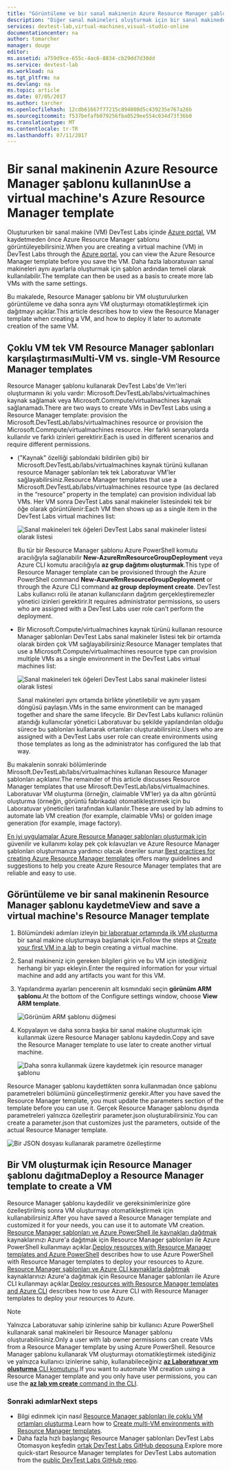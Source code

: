 ```yaml
---
title: "Görüntüleme ve bir sanal makinenin Azure Resource Manager şablonu kullanma | Microsoft Docs"
description: "Diğer sanal makineleri oluşturmak için bir sanal makineden Azure Resource Manager şablonu kullanmayı öğrenin"
services: devtest-lab,virtual-machines,visual-studio-online
documentationcenter: na
author: tomarcher
manager: douge
editor: 
ms.assetid: a759d9ce-655c-4ac6-8834-cb29dd7d30dd
ms.service: devtest-lab
ms.workload: na
ms.tgt_pltfrm: na
ms.devlang: na
ms.topic: article
ms.date: 07/05/2017
ms.author: tarcher
ms.openlocfilehash: 12cdb61667f77215c894800d5c439235e767a26b
ms.sourcegitcommit: f537befafb079256fba0529ee554c034d73f36b0
ms.translationtype: MT
ms.contentlocale: tr-TR
ms.lasthandoff: 07/11/2017
---
```

# <a name="use-a-virtual-machines-azure-resource-manager-template"></a><span data-ttu-id="a3c66-103">Bir sanal makinenin Azure Resource Manager şablonu kullanın</span><span class="sxs-lookup"><span data-stu-id="a3c66-103">Use a virtual machine's Azure Resource Manager template</span></span>

<span data-ttu-id="a3c66-104">Oluştururken bir sanal makine (VM) DevTest Labs içinde [Azure portal](http://go.microsoft.com/fwlink/p/?LinkID=525040), VM kaydetmeden önce Azure Resource Manager şablonu görüntüleyebilirsiniz.</span><span class="sxs-lookup"><span data-stu-id="a3c66-104">When you are creating a virtual machine (VM) in DevTest Labs through the [Azure portal](http://go.microsoft.com/fwlink/p/?LinkID=525040), you can view the Azure Resource Manager template before you save the VM.</span></span> <span data-ttu-id="a3c66-105">Daha fazla laboratuvarı sanal makineleri aynı ayarlarla oluşturmak için şablon ardından temeli olarak kullanılabilir.</span><span class="sxs-lookup"><span data-stu-id="a3c66-105">The template can then be used as a basis to create more lab VMs with the same settings.</span></span>

<span data-ttu-id="a3c66-106">Bu makalede, Resource Manager şablonu bir VM oluşturulurken görüntüleme ve daha sonra aynı VM oluşturmayı otomatikleştirmek için dağıtmayı açıklar.</span><span class="sxs-lookup"><span data-stu-id="a3c66-106">This article describes how to view the Resource Manager template when creating a VM, and how to deploy it later to automate creation of the same VM.</span></span>

## <a name="multi-vm-vs-single-vm-resource-manager-templates"></a><span data-ttu-id="a3c66-107">Çoklu VM tek VM Resource Manager şablonları karşılaştırması</span><span class="sxs-lookup"><span data-stu-id="a3c66-107">Multi-VM vs. single-VM Resource Manager templates</span></span>
<span data-ttu-id="a3c66-108">Resource Manager şablonu kullanarak DevTest Labs'de Vm'leri oluşturmanın iki yolu vardır: Microsoft.DevTestLab/labs/virtualmachines kaynak sağlamak veya Microsoft.Commpute/virtualmachines kaynak sağlanamadı.</span><span class="sxs-lookup"><span data-stu-id="a3c66-108">There are two ways to create VMs in DevTest Labs using a Resource Manager template: provision the Microsoft.DevTestLab/labs/virtualmachines resource or provision the Microsoft.Commpute/virtualmachines resource.</span></span> <span data-ttu-id="a3c66-109">Her farklı senaryolarda kullanılır ve farklı izinleri gerektirir.</span><span class="sxs-lookup"><span data-stu-id="a3c66-109">Each is used in different scenarios and require different permissions.</span></span>

- <span data-ttu-id="a3c66-110">("Kaynak" özelliği şablondaki bildirilen gibi) bir Microsoft.DevTestLab/labs/virtualmachines kaynak türünü kullanan resource Manager şablonları tek tek Laboratuvar VM'ler sağlayabilirsiniz.</span><span class="sxs-lookup"><span data-stu-id="a3c66-110">Resource Manager templates that use a Microsoft.DevTestLab/labs/virtualmachines resource type (as declared in the “resource” property in the template) can provision individual lab VMs.</span></span> <span data-ttu-id="a3c66-111">Her VM sonra DevTest Labs sanal makineler listesindeki tek bir öğe olarak görüntülenir:</span><span class="sxs-lookup"><span data-stu-id="a3c66-111">Each VM then shows up as a single item in the DevTest Labs virtual machines list:</span></span>

   ![Sanal makineleri tek öğeleri DevTest Labs sanal makineler listesi olarak listesi](./media/devtest-lab-use-arm-template/devtestlab-lab-vm-single-item.png)

   <span data-ttu-id="a3c66-113">Bu tür bir Resource Manager şablonu Azure PowerShell komutu aracılığıyla sağlanabilir **New-AzureRmResourceGroupDeployment** veya Azure CLI komutu aracılığıyla **az grup dağıtımı oluşturmak**.</span><span class="sxs-lookup"><span data-stu-id="a3c66-113">This type of Resource Manager template can be provisioned through the Azure PowerShell command **New-AzureRmResourceGroupDeployment** or through the Azure CLI command **az group deployment create**.</span></span> <span data-ttu-id="a3c66-114">DevTest Labs kullanıcı rolü ile atanan kullanıcıların dağıtım gerçekleştiremezler yönetici izinleri gerektirir.</span><span class="sxs-lookup"><span data-stu-id="a3c66-114">It requires administrator permissions, so users who are assigned with a DevTest Labs user role can’t perform the deployment.</span></span> 

- <span data-ttu-id="a3c66-115">Bir Microsoft.Compute/virtualmachines kaynak türünü kullanan resource Manager şablonları DevTest Labs sanal makineler listesi tek bir ortamda olarak birden çok VM sağlayabilirsiniz:</span><span class="sxs-lookup"><span data-stu-id="a3c66-115">Resource Manager templates that use a Microsoft.Compute/virtualmachines resource type can provision multiple VMs as a single environment in the DevTest Labs virtual machines list:</span></span>

   ![Sanal makineleri tek öğeleri DevTest Labs sanal makineler listesi olarak listesi](./media/devtest-lab-use-arm-template/devtestlab-lab-vm-single-environment.png)

   <span data-ttu-id="a3c66-117">Sanal makineleri aynı ortamda birlikte yönetilebilir ve aynı yaşam döngüsü paylaşın.</span><span class="sxs-lookup"><span data-stu-id="a3c66-117">VMs in the same environment can be managed together and share the same lifecycle.</span></span> <span data-ttu-id="a3c66-118">Bir DevTest Labs kullanıcı rolünün atandığı kullanıcılar yönetici Laboratuvar bu şekilde yapılandırılan olduğu sürece bu şablonları kullanarak ortamları oluşturabilirsiniz.</span><span class="sxs-lookup"><span data-stu-id="a3c66-118">Users who are assigned with a DevTest Labs user role can create environments using those templates as long as the administrator has configured the lab that way.</span></span>

<span data-ttu-id="a3c66-119">Bu makalenin sonraki bölümlerinde Mirosoft.DevTestLab/labs/virtualmachines kullanan Resource Manager şablonları açıklanır.</span><span class="sxs-lookup"><span data-stu-id="a3c66-119">The remainder of this article discusses Resource Manager templates that use Mirosoft.DevTestLab/labs/virtualmachines.</span></span> <span data-ttu-id="a3c66-120">Laboratuvar VM oluşturma (örneğin, claimable VM'ler) ya da altın görüntü oluşturma (örneğin, görüntü fabrikada) otomatikleştirmek için bu Laboratuvar yöneticileri tarafından kullanılır.</span><span class="sxs-lookup"><span data-stu-id="a3c66-120">These are used by lab admins to automate lab VM creation (for example, claimable VMs) or golden image generation (for example, image factory).</span></span>

<span data-ttu-id="a3c66-121">[En iyi uygulamalar Azure Resource Manager şablonları oluşturmak için](https://docs.microsoft.com/azure/azure-resource-manager/resource-manager-template-best-practices) güvenilir ve kullanımı kolay pek çok kılavuzları ve Azure Resource Manager şablonları oluşturmanıza yardımcı olacak öneriler sunar.</span><span class="sxs-lookup"><span data-stu-id="a3c66-121">[Best practices for creating Azure Resource Manager templates](https://docs.microsoft.com/azure/azure-resource-manager/resource-manager-template-best-practices) offers many guidelines and suggestions to help you create Azure Resource Manager templates that are reliable and easy to use.</span></span>

## <a name="view-and-save-a-virtual-machines-resource-manager-template"></a><span data-ttu-id="a3c66-122">Görüntüleme ve bir sanal makinenin Resource Manager şablonu kaydetme</span><span class="sxs-lookup"><span data-stu-id="a3c66-122">View and save a virtual machine's Resource Manager template</span></span>
1. <span data-ttu-id="a3c66-123">Bölümündeki adımları izleyin [bir laboratuar ortamında ilk VM oluşturma](devtest-lab-create-first-vm.md) bir sanal makine oluşturmaya başlamak için.</span><span class="sxs-lookup"><span data-stu-id="a3c66-123">Follow the steps at [Create your first VM in a lab](devtest-lab-create-first-vm.md) to begin creating a virtual machine.</span></span>
1. <span data-ttu-id="a3c66-124">Sanal makineniz için gereken bilgileri girin ve bu VM için istediğiniz herhangi bir yapı ekleyin.</span><span class="sxs-lookup"><span data-stu-id="a3c66-124">Enter the required information for your virtual machine and add any artifacts you want for this VM.</span></span>
1. <span data-ttu-id="a3c66-125">Yapılandırma ayarları pencerenin alt kısmındaki seçin **görünüm ARM şablonu**.</span><span class="sxs-lookup"><span data-stu-id="a3c66-125">At the bottom of the Configure settings window, choose **View ARM template**.</span></span>

   ![Görünüm ARM şablonu düğmesi](./media/devtest-lab-use-arm-template/devtestlab-lab-view-rm-template.png)
1. <span data-ttu-id="a3c66-127">Kopyalayın ve daha sonra başka bir sanal makine oluşturmak için kullanmak üzere Resource Manager şablonu kaydedin.</span><span class="sxs-lookup"><span data-stu-id="a3c66-127">Copy and save the Resource Manager template to use later to create another virtual machine.</span></span>

   ![Daha sonra kullanmak üzere kaydetmek için resource manager şablonu](./media/devtest-lab-use-arm-template/devtestlab-lab-copy-rm-template.png)

<span data-ttu-id="a3c66-129">Resource Manager şablonu kaydettikten sonra kullanmadan önce şablonu parametreleri bölümünü güncelleştirmeniz gerekir.</span><span class="sxs-lookup"><span data-stu-id="a3c66-129">After you have saved the Resource Manager template, you must update the parameters section of the template before you can use it.</span></span> <span data-ttu-id="a3c66-130">Gerçek Resource Manager şablonu dışında parametreleri yalnızca özelleştirir parameter.json oluşturabilirsiniz.</span><span class="sxs-lookup"><span data-stu-id="a3c66-130">You can create a parameter.json that customizes just the parameters, outside of the actual Resource Manager template.</span></span> 

![Bir JSON dosyası kullanarak parametre özelleştirme](./media/devtest-lab-use-arm-template/devtestlab-lab-custom-params.png)

## <a name="deploy-a-resource-manager-template-to-create-a-vm"></a><span data-ttu-id="a3c66-132">Bir VM oluşturmak için Resource Manager şablonu dağıtma</span><span class="sxs-lookup"><span data-stu-id="a3c66-132">Deploy a Resource Manager template to create a VM</span></span>
<span data-ttu-id="a3c66-133">Resource Manager şablonu kaydedilir ve gereksinimlerinize göre özelleştirilmiş sonra VM oluşturmayı otomatikleştirmek için kullanabilirsiniz.</span><span class="sxs-lookup"><span data-stu-id="a3c66-133">After you have saved a Resource Manager template and customized it for your needs, you can use it to automate VM creation.</span></span> <span data-ttu-id="a3c66-134">[Resource Manager şablonları ve Azure PowerShell ile kaynakları dağıtmak](https://docs.microsoft.com/azure/azure-resource-manager/resource-group-template-deploy) kaynaklarınızı Azure'a dağıtmak için Resource Manager şablonları ile Azure PowerShell kullanmayı açıklar.</span><span class="sxs-lookup"><span data-stu-id="a3c66-134">[Deploy resources with Resource Manager templates and Azure PowerShell](https://docs.microsoft.com/azure/azure-resource-manager/resource-group-template-deploy) describes how to use Azure PowerShell with Resource Manager templates to deploy your resources to Azure.</span></span> <span data-ttu-id="a3c66-135">[Resource Manager şablonları ve Azure CLI kaynaklarla dağıtmak](https://docs.microsoft.com/azure/azure-resource-manager/resource-group-template-deploy-cli) kaynaklarınızı Azure'a dağıtmak için Resource Manager şablonları ile Azure CLI kullanmayı açıklar.</span><span class="sxs-lookup"><span data-stu-id="a3c66-135">[Deploy resources with Resource Manager templates and Azure CLI](https://docs.microsoft.com/azure/azure-resource-manager/resource-group-template-deploy-cli) describes how to use Azure CLI with Resource Manager templates to deploy your resources to Azure.</span></span>

> [!NOTE]
> <span data-ttu-id="a3c66-136">Yalnızca Laboratuvar sahip izinlerine sahip bir kullanıcı Azure PowerShell kullanarak sanal makineleri bir Resource Manager şablonu oluşturabilirsiniz.</span><span class="sxs-lookup"><span data-stu-id="a3c66-136">Only a user with lab owner permissions can create VMs from a Resource Manager template by using Azure PowerShell.</span></span> <span data-ttu-id="a3c66-137">Resource Manager şablonu kullanarak VM oluşturmayı otomatikleştirmek istediğiniz ve yalnızca kullanıcı izinlerine sahip, kullanabileceğiniz [ **az Laboratuvar vm oluşturma** CLI komutunu](https://docs.microsoft.com/cli/azure/lab/vm#create).</span><span class="sxs-lookup"><span data-stu-id="a3c66-137">If you want to automate VM creation using a Resource Manager template and you only have user permissions, you can use the [**az lab vm create** command in the CLI](https://docs.microsoft.com/cli/azure/lab/vm#create).</span></span>

### <a name="next-steps"></a><span data-ttu-id="a3c66-138">Sonraki adımlar</span><span class="sxs-lookup"><span data-stu-id="a3c66-138">Next steps</span></span>
* <span data-ttu-id="a3c66-139">Bilgi edinmek için nasıl [Resource Manager şablonları ile çoklu VM ortamları oluşturma](devtest-lab-create-environment-from-arm.md).</span><span class="sxs-lookup"><span data-stu-id="a3c66-139">Learn how to [Create multi-VM environments with Resource Manager templates](devtest-lab-create-environment-from-arm.md).</span></span>
* <span data-ttu-id="a3c66-140">Daha fazla hızlı başlangıç Resource Manager şablonları DevTest Labs Otomasyon keşfedin [ortak DevTest Labs GitHub deposuna](https://github.com/Azure/azure-quickstart-templates).</span><span class="sxs-lookup"><span data-stu-id="a3c66-140">Explore more quick-start Resource Manager templates for DevTest Labs automation from the [public DevTest Labs GitHub repo](https://github.com/Azure/azure-quickstart-templates).</span></span>
